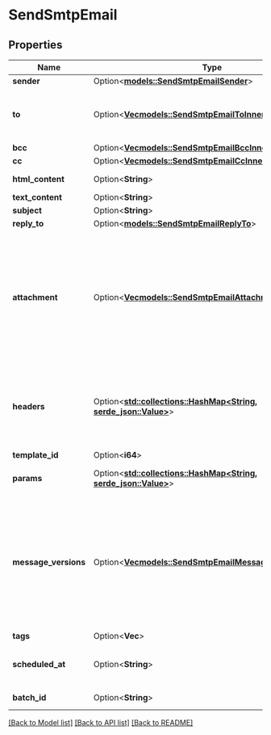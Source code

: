 # SendSmtpEmail

## Properties

Name | Type | Description | Notes
------------ | ------------- | ------------- | -------------
**sender** | Option<[**models::SendSmtpEmailSender**](sendSmtpEmail_sender.md)> |  | [optional]
**to** | Option<[**Vec<models::SendSmtpEmailToInner>**](sendSmtpEmail_to_inner.md)> | **Mandatory if messageVersions are not passed, ignored if messageVersions are passed** List of email addresses and names (_optional_) of the recipients. For example, **[{\"name\":\"Jimmy\", \"email\":\"jimmy98@example.com\"}, {\"name\":\"Joe\", \"email\":\"joe@example.com\"}]**  | [optional]
**bcc** | Option<[**Vec<models::SendSmtpEmailBccInner>**](sendSmtpEmail_bcc_inner.md)> | List of email addresses and names (_optional_) of the recipients in bcc  | [optional]
**cc** | Option<[**Vec<models::SendSmtpEmailCcInner>**](sendSmtpEmail_cc_inner.md)> | List of email addresses and names (_optional_) of the recipients in cc  | [optional]
**html_content** | Option<**String**> | HTML body of the message. **Mandatory if 'templateId' is not passed, ignored if 'templateId' is passed**  | [optional]
**text_content** | Option<**String**> | Plain Text body of the message. **Ignored if 'templateId' is passed**  | [optional]
**subject** | Option<**String**> | Subject of the message. **Mandatory if 'templateId' is not passed**  | [optional]
**reply_to** | Option<[**models::SendSmtpEmailReplyTo**](sendSmtpEmail_replyTo.md)> |  | [optional]
**attachment** | Option<[**Vec<models::SendSmtpEmailAttachmentInner>**](sendSmtpEmail_attachment_inner.md)> | Pass the _absolute URL_ (**no local file**) or the _base64 content_ of the attachment along with the attachment name. **Mandatory if attachment content is passed**. For example, **[{\"url\":\"https://attachment.domain.com/myAttachmentFromUrl.jpg\", \"name\":\"myAttachmentFromUrl.jpg\"}, {\"content\":\"base64 example content\", \"name\":\"myAttachmentFromBase64.jpg\"}]**. Allowed extensions for attachment file: #### xlsx, xls, ods, docx, docm, doc, csv, pdf, txt, gif, jpg, jpeg, png, tif, tiff, rtf, bmp, cgm, css, shtml, html, htm, zip, xml, ppt, pptx, tar, ez, ics, mobi, msg, pub, eps, odt, mp3, m4a, m4v, wma, ogg, flac, wav, aif, aifc, aiff, mp4, mov, avi, mkv, mpeg, mpg, wmv, pkpass and xlsm. If `templateId` is passed and is in New Template Language format then both attachment url and content are accepted. If template is in Old template Language format, then `attachment` is ignored  | [optional]
**headers** | Option<[**std::collections::HashMap<String, serde_json::Value>**](serde_json::Value.md)> | Pass the set of custom headers (_not the standard headers_) that shall be sent along the mail headers in the original email. **'sender.ip'** header can be set (**only for dedicated ip users**) to mention the IP to be used for sending transactional emails. Headers are allowed in `This-Case-Only` (i.e. words separated by hyphen with first letter of each word in capital letter), they will be converted to such case styling if not in this format in the request payload. For example, **{\"sender.ip\":\"1.2.3.4\", \"X-Mailin-custom\":\"some_custom_header\", \"idempotencyKey\":\"abc-123\"}**.  | [optional]
**template_id** | Option<**i64**> | Id of the template. | [optional]
**params** | Option<[**std::collections::HashMap<String, serde_json::Value>**](serde_json::Value.md)> | Pass the set of attributes to customize the template. For example, **{\"FNAME\":\"Joe\", \"LNAME\":\"Doe\"}**. It's **considered only if template is in New Template Language format**.  | [optional]
**message_versions** | Option<[**Vec<models::SendSmtpEmailMessageVersionsInner>**](sendSmtpEmail_messageVersions_inner.md)> | You can customize and send out multiple versions of a mail. **templateId** can be customized only if global parameter contains templateId. **htmlContent and textContent** can be customized only if any of the two, htmlContent or textContent, is present in global parameters. Some global parameters such as **to(mandatory), bcc, cc, replyTo, subject** can also be customized specific to each version. Total number of recipients in one API request must not exceed 2000. However, you can still pass upto 99 recipients maximum in one message version. The size of individual params in all the messageVersions shall not exceed **100 KB** limit and that of cumulative params shall not exceed **1000 KB**. You can follow this **step-by-step guide** on how to use **messageVersions** to batch send emails - **https://developers.brevo.com/docs/batch-send-transactional-emails**  | [optional]
**tags** | Option<**Vec<String>**> | Tag your emails to find them more easily | [optional]
**scheduled_at** | Option<**String**> | UTC date-time on which the email has to schedule (YYYY-MM-DDTHH:mm:ss.SSSZ). Prefer to pass your timezone in date-time format for scheduling. There can be an expected delay of +5 minutes in scheduled email delivery. | [optional]
**batch_id** | Option<**String**> | Valid UUIDv4 batch id to identify the scheduled batches transactional email. If not passed we will create a valid UUIDv4 batch id at our end. | [optional]

[[Back to Model list]](../README.md#documentation-for-models) [[Back to API list]](../README.md#documentation-for-api-endpoints) [[Back to README]](../README.md)


